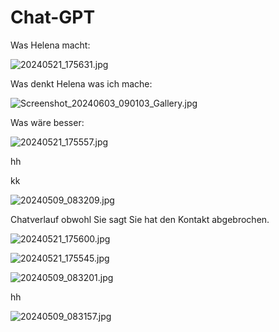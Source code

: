 # Chat-GPT

Was Helena macht:

![20240521_175631.jpg](https://github.com/Smudo82/Chat-GPT/assets/151757363/2fe2bd26-bc31-4997-8c36-63a979a608be)

Was denkt Helena was ich mache: 

![Screenshot_20240603_090103_Gallery.jpg](https://github.com/Smudo82/Chat-GPT/assets/151757363/f0aecab0-a6fa-469d-8de3-ae194f25a000)

Was wäre besser: 

![20240521_175557.jpg](https://github.com/Smudo82/Chat-GPT/assets/151757363/e6a4fcbc-7fb3-441a-b83f-7e5b72a2e2ee)

hh


kk

![20240509_083209.jpg](https://github.com/Smudo82/Chat-GPT/assets/151757363/c5f1136b-b1b5-4f64-90e5-a82db5effc97)

Chatverlauf obwohl Sie sagt Sie hat den Kontakt abgebrochen.

![20240521_175600.jpg](https://github.com/Smudo82/Chat-GPT/assets/151757363/4d449824-ac98-472a-99de-69bc28d22ba4)

![20240521_175545.jpg](https://github.com/Smudo82/Chat-GPT/assets/151757363/f0fd2e17-4bb6-4ad8-b78e-75a035474b62)

![20240509_083201.jpg](https://github.com/Smudo82/Chat-GPT/assets/151757363/7bd09828-d066-411f-abba-ec4ce7e76162)

hh

![20240509_083157.jpg](https://github.com/Smudo82/Chat-GPT/assets/151757363/e96ef0c0-0e70-4df3-817b-a6cc5fa5d591)
